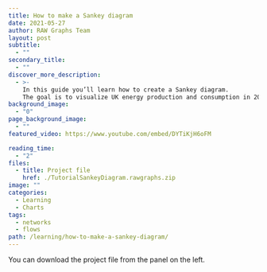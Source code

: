 ```yaml
---
title: How to make a Sankey diagram
date: 2021-05-27
author: RAW Graphs Team
layout: post
subtitle:
  - ""
secondary_title:
  - ""
discover_more_description:
  - >-
    In this guide you’ll learn how to create a Sankey diagram.
    The goal is to visualize UK energy production and consumption in 2050.
background_image:
  - "0"
page_background_image:
  - ""
featured_video: https://www.youtube.com/embed/DYTiKjH6oFM

reading_time:
  - "2"
files:
  - title: Project file
    href: ./TutorialSankeyDiagram.rawgraphs.zip
image: ""
categories:
  - Learning
  - Charts
tags:
  - networks
  - flows
path: /learning/how-to-make-a-sankey-diagram/
---
```


You can download the project file from the panel on the left.
